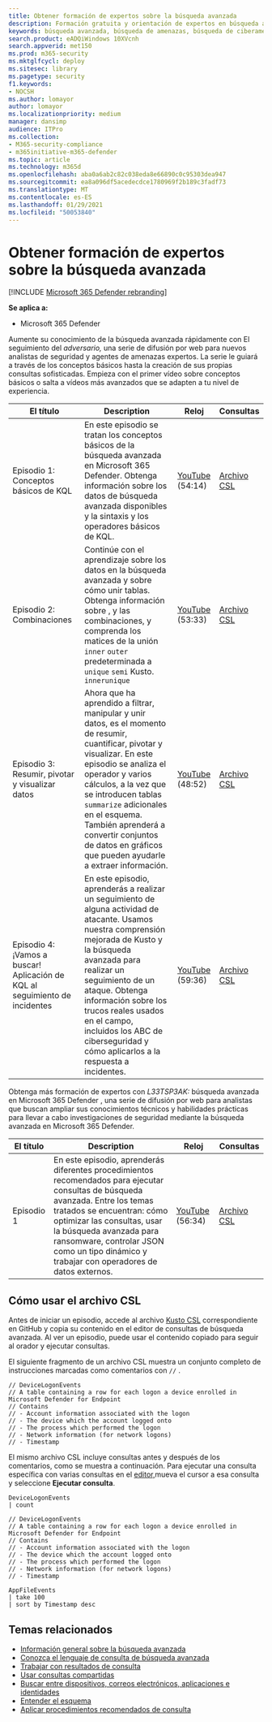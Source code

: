 ```yaml
---
title: Obtener formación de expertos sobre la búsqueda avanzada
description: Formación gratuita y orientación de expertos en búsqueda avanzada
keywords: búsqueda avanzada, búsqueda de amenazas, búsqueda de ciberamenazas, protección contra amenazas de Microsoft, microsoft 365, mtp, m365, búsqueda, consulta, idioma, aprendizaje, escenarios, básico a avanzado, vídeos, paso a paso
search.product: eADQiWindows 10XVcnh
search.appverid: met150
ms.prod: m365-security
ms.mktglfcycl: deploy
ms.sitesec: library
ms.pagetype: security
f1.keywords:
- NOCSH
ms.author: lomayor
author: lomayor
ms.localizationpriority: medium
manager: dansimp
audience: ITPro
ms.collection:
- M365-security-compliance
- m365initiative-m365-defender
ms.topic: article
ms.technology: m365d
ms.openlocfilehash: aba0a6ab2c82c038eda8e66890c0c95303dea947
ms.sourcegitcommit: ea8a096df5acedecdce1780969f2b189c3fadf73
ms.translationtype: MT
ms.contentlocale: es-ES
ms.lasthandoff: 01/29/2021
ms.locfileid: "50053840"
---
```

# <a name="get-expert-training-on-advanced-hunting"></a>Obtener formación de expertos sobre la búsqueda avanzada

[!INCLUDE [Microsoft 365 Defender rebranding](../includes/microsoft-defender.md)]


**Se aplica a:**
- Microsoft 365 Defender

Aumente su conocimiento de la búsqueda avanzada rápidamente con El seguimiento del _adversario,_ una serie de difusión por web para nuevos analistas de seguridad y agentes de amenazas expertos. La serie le guiará a través de los conceptos básicos hasta la creación de sus propias consultas sofisticadas. Empieza con el primer vídeo sobre conceptos básicos o salta a vídeos más avanzados que se adapten a tu nivel de experiencia.


| El título | Description | Reloj | Consultas | 
|--|--|--|--|
| Episodio 1: Conceptos básicos de KQL | En este episodio se tratan los conceptos básicos de la búsqueda avanzada en Microsoft 365 Defender. Obtenga información sobre los datos de búsqueda avanzada disponibles y la sintaxis y los operadores básicos de KQL. | [YouTube](https://youtu.be/0D9TkGjeJwM?t=351) (54:14) | [Archivo CSL](https://github.com/microsoft/Microsoft-threat-protection-Hunting-Queries/blob/master/Webcasts/TrackingTheAdversary/Episode%201%20-%20KQL%20Fundamentals.csl) |
| Episodio 2: Combinaciones | Continúe con el aprendizaje sobre los datos en la búsqueda avanzada y sobre cómo unir tablas. Obtenga información sobre , y las combinaciones, y comprenda los matices de la unión `inner` `outer` predeterminada a `unique` `semi` Kusto. `innerunique` | [YouTube](https://youtu.be/LMrO6K5TWOU?t=297) (53:33) | [Archivo CSL](https://github.com/microsoft/Microsoft-threat-protection-Hunting-Queries/blob/master/Webcasts/TrackingTheAdversary/Episode%202%20-%20Joins.csl) |
| Episodio 3: Resumir, pivotar y visualizar datos | Ahora que ha aprendido a filtrar, manipular y unir datos, es el momento de resumir, cuantificar, pivotar y visualizar. En este episodio se analiza el operador y varios cálculos, a la vez que se introducen tablas `summarize` adicionales en el esquema. También aprenderá a convertir conjuntos de datos en gráficos que pueden ayudarle a extraer información. | [YouTube](https://youtu.be/UKnk9U1NH6Y?t=296) (48:52) | [Archivo CSL](https://github.com/microsoft/Microsoft-threat-protection-Hunting-Queries/blob/master/Webcasts/TrackingTheAdversary/Episode%203%20-%20Summarizing%2C%20Pivoting%2C%20and%20Joining.csl) |
| Episodio 4: ¡Vamos a buscar! Aplicación de KQL al seguimiento de incidentes | En este episodio, aprenderás a realizar un seguimiento de alguna actividad de atacante. Usamos nuestra comprensión mejorada de Kusto y la búsqueda avanzada para realizar un seguimiento de un ataque. Obtenga información sobre los trucos reales usados en el campo, incluidos los ABC de ciberseguridad y cómo aplicarlos a la respuesta a incidentes. | [YouTube](https://youtu.be/2EUxOc_LNd8?t=291) (59:36) | [Archivo CSL](https://github.com/microsoft/Microsoft-threat-protection-Hunting-Queries/blob/master/Webcasts/TrackingTheAdversary/Episode%204%20-%20Lets%20Hunt.csl) 


Obtenga más formación de expertos con *L33TSP3AK:* búsqueda avanzada en Microsoft 365 Defender , una serie de difusión por web para analistas que buscan ampliar sus conocimientos técnicos y habilidades prácticas para llevar a cabo investigaciones de seguridad mediante la búsqueda avanzada en Microsoft 365 Defender. 

| El título | Description | Reloj | Consultas | 
|--|--|--|--|
| Episodio 1  | En este episodio, aprenderás diferentes procedimientos recomendados para ejecutar consultas de búsqueda avanzada. Entre los temas tratados se encuentran: cómo optimizar las consultas, usar la búsqueda avanzada para ransomware, controlar JSON como un tipo dinámico y trabajar con operadores de datos externos. | [YouTube](https://www.youtube.com/watch?v=nMGbK-ALaVg&feature=youtu.be) (56:34) | [Archivo CSL](https://github.com/microsoft/Microsoft-365-Defender-Hunting-Queries/blob/master/Webcasts/l33tSpeak/Performance%2C%20Json%20and%20dynamics%20operator%2C%20external%20data.csl)


## <a name="how-to-use-the-csl-file"></a>Cómo usar el archivo CSL
Antes de iniciar un episodio, accede al archivo [Kusto CSL](https://github.com/microsoft/Microsoft-threat-protection-Hunting-Queries/tree/master/Webcasts/TrackingTheAdversary) correspondiente en GitHub y copia su contenido en el editor de consultas de búsqueda avanzada. Al ver un episodio, puede usar el contenido copiado para seguir al orador y ejecutar consultas. 

El siguiente fragmento de un archivo CSL muestra un conjunto completo de instrucciones marcadas como comentarios con `//` .

```kusto
// DeviceLogonEvents
// A table containing a row for each logon a device enrolled in Microsoft Defender for Endpoint
// Contains
// - Account information associated with the logon
// - The device which the account logged onto
// - The process which performed the logon
// - Network information (for network logons)
// - Timestamp
```

El mismo archivo CSL incluye consultas antes y después de los comentarios, como se muestra a continuación. Para ejecutar una consulta específica con varias consultas en el [editor,](advanced-hunting-query-language.md#work-with-multiple-queries-in-the-editor)mueva el cursor a esa consulta y seleccione **Ejecutar consulta**.   

```kusto
DeviceLogonEvents
| count

// DeviceLogonEvents
// A table containing a row for each logon a device enrolled in Microsoft Defender for Endpoint
// Contains
// - Account information associated with the logon
// - The device which the account logged onto
// - The process which performed the logon
// - Network information (for network logons)
// - Timestamp

AppFileEvents
| take 100
| sort by Timestamp desc
```
     
## <a name="related-topics"></a>Temas relacionados
- [Información general sobre la búsqueda avanzada](advanced-hunting-overview.md)
- [Conozca el lenguaje de consulta de búsqueda avanzada](advanced-hunting-query-language.md)
- [Trabajar con resultados de consulta](advanced-hunting-query-results.md)
- [Usar consultas compartidas](advanced-hunting-shared-queries.md)
- [Buscar entre dispositivos, correos electrónicos, aplicaciones e identidades](advanced-hunting-query-emails-devices.md)
- [Entender el esquema](advanced-hunting-schema-tables.md)
- [Aplicar procedimientos recomendados de consulta](advanced-hunting-best-practices.md)
